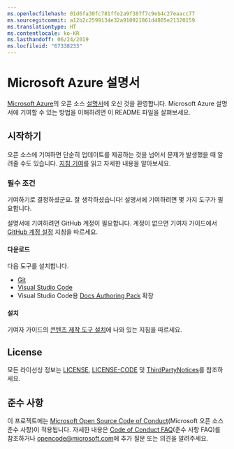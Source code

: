```yaml
---
ms.openlocfilehash: 01d6fa30fc781ffe2a9f387f7c9eb4c27eaacc77
ms.sourcegitcommit: a12b2c2599134e32a910921861d4805e21320159
ms.translationtype: HT
ms.contentlocale: ko-KR
ms.lasthandoff: 06/24/2019
ms.locfileid: "67338233"
---
```

# <a name="microsoft-azure-documentation"></a>Microsoft Azure 설명서

[Microsoft Azure](https://azure.microsoft.com)의 오픈 소스 [설명서](https://docs.microsoft.com/azure)에 오신 것을 환영합니다. Microsoft Azure 설명서에 기여할 수 있는 방법을 이해하려면 이 README 파일을 살펴보세요.

## <a name="getting-started"></a>시작하기

오픈 소스에 기여하면 단순히 업데이트를 제공하는 것을 넘어서 문제가 발생했을 때 알려줄 수도 있습니다. [지침 기여](CONTRIBUTING.md)를 읽고 자세한 내용을 알아보세요.

### <a name="prerequisites"></a>필수 조건

기여하기로 결정하셨군요. 잘 생각하셨습니다! 설명서에 기여하려면 몇 가지 도구가 필요합니다.

설명서에 기여하려면 GitHub 계정이 필요합니다. 계정이 없으면 기여자 가이드에서 [GitHub 계정 설정](https://docs.microsoft.com/contribute/get-started-setup-github) 지침을 따르세요.

#### <a name="download"></a>다운로드

다음 도구를 설치합니다.

* [Git](https://git-scm.com/download)
* [Visual Studio Code](https://code.visualstudio.com/Download)
* Visual Studio Code용 [Docs Authoring Pack](https://marketplace.visualstudio.com/items?itemName=docsmsft.docs-authoring-pack) 확장

#### <a name="install"></a>설치

기여자 가이드의 [콘텐츠 제작 도구 설치](https://docs.microsoft.com/contribute/get-started-setup-tools)에 나와 있는 지침을 따르세요.

## <a name="license"></a>License

모든 라이선싱 정보는 [LICENSE](LICENSE), [LICENSE-CODE](LICENSE-CODE) 및 [ThirdPartyNotices](ThirdPartyNotices.md)를 참조하세요.

## <a name="code-of-conduct"></a>준수 사항

이 프로젝트에는 [Microsoft Open Source Code of Conduct](https://opensource.microsoft.com/codeofconduct/)(Microsoft 오픈 소스 준수 사항)이 적용됩니다.
자세한 내용은 [Code of Conduct FAQ](https://opensource.microsoft.com/codeofconduct/faq/)(준수 사항 FAQ)를 참조하거나 [opencode@microsoft.com](mailto:opencode@microsoft.com)에 추가 질문 또는 의견을 알려주세요.
